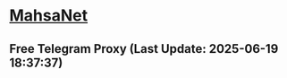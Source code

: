 
# [MahsaNet](https://t.me/mahsa_net)
## Free Telegram Proxy (Last Update: 2025-06-19 18:37:37)

    